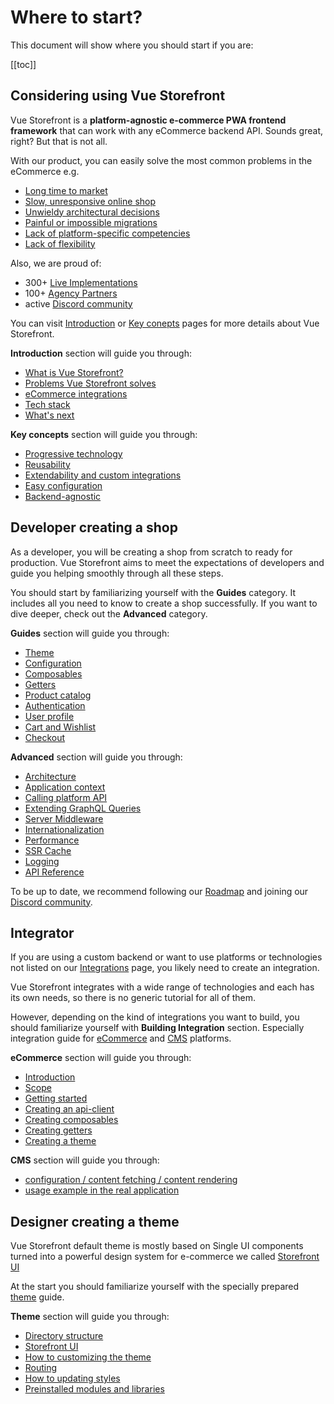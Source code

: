 # Where to start?

This document will show where you should start if you are:

[[toc]]

## Considering using Vue Storefront

Vue Storefront is a **platform-agnostic e-commerce PWA frontend framework** that can work with any eCommerce backend API. Sounds great, right? But that is not all.

With our product, you can easily solve the most common problems in the eCommerce e.g.
- [Long time to market](/#long-time-to-market)
- [Slow, unresponsive online shop](/#slow-unresponsive-online-shop)
- [Unwieldy architectural decisions](/#unwieldy-architectural-decisions)
- [Painful or impossible migrations](/#painful-or-impossible-migrations)
- [Lack of platform-specific competencies](/#lack-of-platform-specific-competencies)
- [Lack of flexibility](/#lack-of-flexibility)

Also, we are proud of:
- 300+ [Live Implementations](https://www.vuestorefront.io/live-projects)
- 100+ [Agency Partners](https://www.vuestorefront.io/partner-agencies)
- active [Discord community](http://discord.vuestorefront.io/)

You can visit [Introduction](/) or [Key conepts](/general/key-concepts.html) pages for more details about Vue Storefront. 

**Introduction** section will guide you through:
- [What is Vue Storefront?](/#what-is-vue-storefront)
- [Problems Vue Storefront solves](/#problems-vue-storefront-solves)
- [eCommerce integrations](/#ecommerce-integrations)
- [Tech stack](/#tech-stack)
- [What's next](/#what-s-next)

**Key concepts** section will guide you through:
- [Progressive technology](/general/key-concepts.html#progressive-technology)
- [Reusability](/general/key-concepts.html#reusability)
- [Extendability and custom integrations](/general/key-concepts.html#extendability-and-custom-integrations)
- [Easy configuration](/general/key-concepts.html#easy-configuration)
- [Backend-agnostic](/general/key-concepts.html#backend-agnostic)

## Developer creating a shop

As a developer, you will be creating a shop from scratch to ready for production. Vue Storefront aims to meet the expectations of developers and guide you helping smoothly through all these steps.

You should start by familiarizing yourself with the **Guides** category. It includes all you need to know to create a shop successfully. If you want to dive deeper, check out the **Advanced** category.

**Guides** section will guide you through:
- [Theme](../guide/theme.html)
- [Configuration](../guide/configuration.html)
- [Composables](../guide/composables.html)
- [Getters](../guide/getters.html)
- [Product catalog](../guide/product-catalog.html)
- [Authentication](../guide/authentication.html)
- [User profile](../guide/user-profile.html)
- [Cart and Wishlist](../guide/cart-and-wishlist.html)
- [Checkout](../guide/checkout.html)

**Advanced** section will guide you through:
- [Architecture](../advanced/architecture.html)
- [Application context](../advanced/context.html)
- [Calling platform API](../advanced/calling-platform-api.html)
- [Extending GraphQL Queries](../advanced/extending-graphql-queries.html)
- [Server Middleware](../advanced/server-middleware.html)
- [Internationalization](../advanced/internationalization.html)
- [Performance](../advanced/performance.html)
- [SSR Cache](../advanced/ssr-cache.html)
- [Logging](../advanced/logging.html)
- [API Reference](../core/api-reference/)

To be up to date, we recommend following our [Roadmap](https://www.notion.so/vuestorefront/Vue-Storefront-2-Next-High-level-Roadmap-201cf06abb314b84ad01b7b8463c0437) and joining our [Discord community](http://discord.vuestorefront.io/).

## Integrator

If you are using a custom backend or want to use platforms or technologies not listed on our [Integrations](../integrations/) page, you likely need to create an integration.

Vue Storefront integrates with a wide range of technologies and each has its own needs, so there is no generic tutorial for all of them.

However, depending on the kind of integrations you want to build, you should familiarize yourself with **Building Integration** section. Especially integration guide for [eCommerce](../integrate/integration-guide.html) and [CMS](../integrate/cms.html) platforms.

**eCommerce** section will guide you through: 
- [Introduction](../integrate/integration-guide.html#introduction)
- [Scope](../integrate/integration-guide.html#scope)
- [Getting started](../integrate/integration-guide.html#getting-started)
- [Creating an api-client](../integrate/integration-guide.html#creating-an-api-client)
- [Creating composables](../integrate/integration-guide.html#creating-composables)
- [Creating getters](../integrate/integration-guide.html#creating-getters)
- [Creating a theme](../integrate/integration-guide.html#creating-a-theme)

**CMS** section will guide you through:
- [configuration / content fetching / content rendering](../integrate/cms.html#what-is-needed)
- [usage example in the real application](../integrate/cms.html#usage-example-in-the-real-application)

## Designer creating a theme

Vue Storefront default theme is mostly based on Single UI components turned into a powerful design system for e-commerce we called [Storefront UI](https://www.storefrontui.io/)


At the start you should familiarize yourself with the specially prepared [theme](../guide/theme.html) guide.

**Theme** section will guide you through:
- [Directory structure](../guide/theme.html#directory-structure)
- [Storefront UI](../guide/theme.html#directory-structure)
- [How to customizing the theme](../guide/theme.html#customizing-the-theme)
- [Routing](../guide/theme.html#routing)
- [How to updating styles](../guide/theme.html#updating-styles)
- [Preinstalled modules and libraries](../guide/theme.html#preinstalled-modules-and-libraries)

